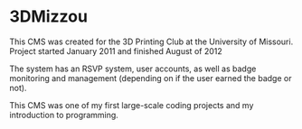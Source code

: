 # 3DMizzou
This CMS was created for the 3D Printing Club at the University of Missouri.
Project started January 2011 and finished August of 2012

The system has an RSVP system, user accounts, as well as badge monitoring and management (depending on if the user earned the badge or not).

This CMS was one of my first large-scale coding projects and my introduction to programming.


